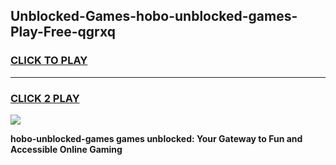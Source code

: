 
## Unblocked-Games-hobo-unblocked-games-Play-Free-qgrxq
<h3>
<a href="https://premium76.site?title=hobo-unblocked-games&ref=22A">CLICK TO PLAY</a></h3>
<hr>

<h3>
<a href="https://premium76.site?title=hobo-unblocked-games&ref=22A">CLICK 2 PLAY</a>
  
</h3>

<a href="https://premium76.site?title=hobo-unblocked-games&ref=22A"><img src="https://clearcache.store/games.png"></a>


**hobo-unblocked-games games unblocked: Your Gateway to Fun and Accessible Online Gaming**
